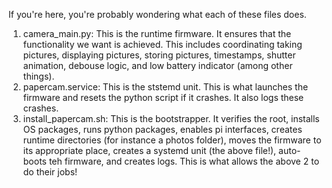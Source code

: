 If you're here, you're probably wondering what each of these files does. 

1. camera_main.py: This is the runtime firmware. It ensures that the functionality we want is achieved. This includes coordinating taking pictures, displaying pictures, storing pictures, timestamps, shutter animation, debouse logic, and low battery indicator (among other things). 
2. papercam.service: This is the ststemd unit. This is what launches the firmware and resets the python script if it crashes. It also logs these crashes. 
3. install_papercam.sh: This is the bootstrapper. It verifies the root, installs OS packages, runs python packages, enables pi interfaces, creates runtime directories (for instance a photos folder), moves the firmware to its appropriate place, creates a systemd unit (the above file!), auto-boots teh firmware, and creates logs. This is what allows the above 2 to do their jobs!
   
